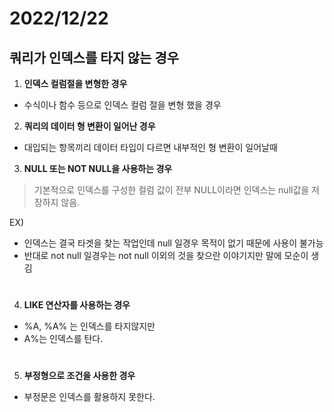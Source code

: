 # 2022/12/22

## 쿼리가 인덱스를 타지 않는 경우
1. **인덱스 컬럼절을 변형한 경우**
- 수식이나 함수 등으로 인덱스 컬럼 절을 변형 했을 경우


2. **쿼리의 데이터 형 변환이 일어난 경우**
- 대입되는 항목끼리 데이터 타입이 다르면 내부적인 형 변환이 일어날때 


3. **NULL 또는 NOT NULL을 사용하는 경우**
> 기본적으로 인덱스를 구성한 컬럼 값이 전부 NULL이라면 인덱스는 null값을 저장하지 않음.

EX)
- 인덱스는 결국 타겟을 찾는 작업인데 null 일경우 목적이 없기 때문에 사용이 불가능
- 반대로 not null 일경우는 not null 이외의 것을 찾으란 이야기지만 말에 모순이 생김

#
4. **LIKE 연산자를 사용하는 경우**
- %A, %A% 는 인덱스를 타지않지만
- A%는 인덱스를 탄다.

#
5. **부정형으로 조건을 사용한 경우**
- 부정문은 인덱스를 활용하지 못한다.
